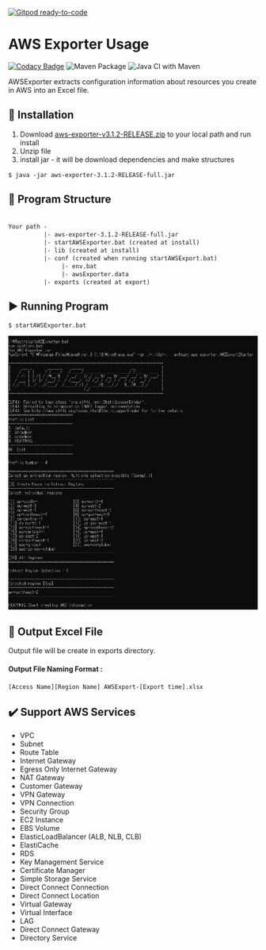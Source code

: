 [![Gitpod ready-to-code](https://img.shields.io/badge/Gitpod-ready--to--code-blue?logo=gitpod)](https://gitpod.io/#https://github.com/anthunt/aws-exporter)

AWS Exporter Usage
=============

[![Codacy Badge](https://app.codacy.com/project/badge/Grade/f30922fcbdbc4babaf3bc4b483d4b262)](https://www.codacy.com/gh/anthunt/aws-exporter/dashboard?utm_source=github.com&amp;utm_medium=referral&amp;utm_content=anthunt/aws-exporter&amp;utm_campaign=Badge_Grade)
![Maven Package](https://github.com/anthunt/aws-exporter/workflows/Maven%20Package/badge.svg)
![Java CI with Maven](https://github.com/anthunt/aws-exporter/workflows/Java%20CI%20with%20Maven/badge.svg)

AWSExporter extracts configuration information about resources you create in AWS into an Excel file.

:wrench: Installation
-------------

1. Download [aws-exporter-v3.1.2-RELEASE.zip](https://github.com/anthunt/aws-exporter/releases/download/v3.1.2-RELEASE/aws-exporter-v3.1.2-RELEASE.zip) to your local path and run install
2. Unzip file
3. install jar - it will be download dependencies and make structures
```
$ java -jar aws-exporter-3.1.2-RELEASE-full.jar
```

:file_folder: Program Structure
-------------
<pre><code>
Your path -
          |- aws-exporter-3.1.2-RELEASE-full.jar
          |- startAWSExporter.bat (created at install)
          |- lib (created at install)
          |- conf (created when running startAWSExport.bat)
               |- env.bat
               |- awsExporter.data
          |- exports (created at export)
</code></pre>

:arrow_forward: Running Program
-------------

```
$ startAWSExporter.bat
```

<p align="center">
  <img src="https://github.com/anthunt/aws-exporter/blob/3.x/running.png?raw=true">
</p>

:pencil: Output Excel File
-------------
Output file will be create in exports directory.
#### Output File Naming Format : 
```
[Access Name][Region Name] AWSExport-[Export time].xlsx
```

:heavy_check_mark: Support AWS Services
-------------

+ VPC
+ Subnet
+ Route Table
+ Internet Gateway
+ Egress Only Internet Gateway
+ NAT Gateway
+ Customer Gateway
+ VPN Gateway
+ VPN Connection
+ Security Group
+ EC2 Instance
+ EBS Volume
+ ElasticLoadBalancer (ALB, NLB, CLB)
+ ElastiCache
+ RDS
+ Key Management Service
+ Certificate Manager
+ Simple Storage Service
+ Direct Connect Connection
+ Direct Connect Location
+ Virtual Gateway
+ Virtual Interface
+ LAG
+ Direct Connect Gateway
+ Directory Service
